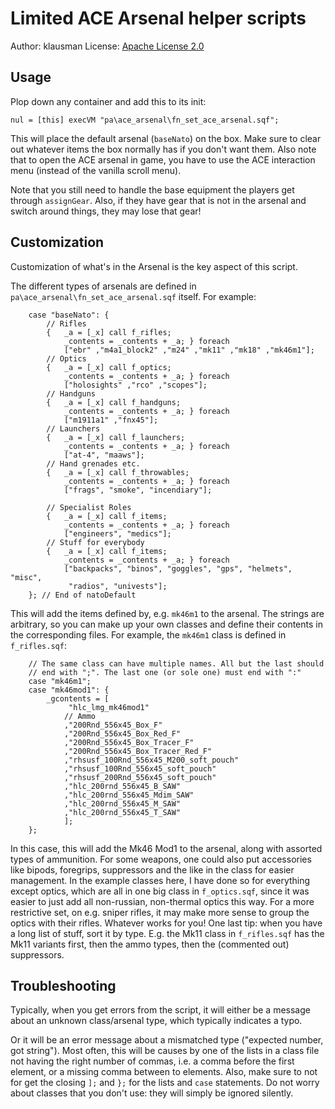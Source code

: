 # Limited ACE Arsenal helper scripts

Author: klausman
License: [Apache License 2.0](https://www.apache.org/licenses/LICENSE-2.0)

## Usage

Plop down any container and add this to its init:

```sqf
nul = [this] execVM "pa\ace_arsenal\fn_set_ace_arsenal.sqf";
```

This will place the default arsenal (`baseNato`) on the box. Make sure to
clear out whatever items the box normally has if you don't want them. Also
note that to open the ACE arsenal in game, you have to use the ACE interaction
menu (instead of the vanilla scroll menu).

Note that you still need to handle the base equipment the players get through
`assignGear`. Also, if they have gear that is not in the arsenal and switch
around things, they may lose that gear!

## Customization

Customization of what's in the Arsenal is the key aspect of this script.

The different types of arsenals are defined in
`pa\ace_arsenal\fn_set_ace_arsenal.sqf` itself. For example:

```sqf
    case "baseNato": {
        // Rifles
        {   _a = [_x] call f_rifles; 
            _contents = _contents + _a; } foreach 
            ["ebr" ,"m4a1_block2" ,"m24" ,"mk11" ,"mk18" ,"mk46m1"];
        // Optics
        {   _a = [_x] call f_optics; 
            _contents = _contents + _a; } foreach 
            ["holosights" ,"rco" ,"scopes"];
        // Handguns
        {   _a = [_x] call f_handguns; 
            _contents = _contents + _a; } foreach 
            ["m1911a1" ,"fnx45"];
        // Launchers
        {   _a = [_x] call f_launchers; 
            _contents = _contents + _a; } foreach 
            ["at-4", "maaws"];
        // Hand grenades etc.
        {   _a = [_x] call f_throwables; 
            _contents = _contents + _a; } foreach 
            ["frags", "smoke", "incendiary"];

        // Specialist Roles
        {   _a = [_x] call f_items; 
            _contents = _contents + _a; } foreach
            ["engineers", "medics"];
        // Stuff for everybody
        {   _a = [_x] call f_items; 
            _contents = _contents + _a; } foreach
            ["backpacks", "binos", "goggles", "gps", "helmets", "misc",
             "radios", "univests"];
    }; // End of natoDefault
```

This will add the items defined by, e.g. `mk46m1` to the arsenal. The strings
are arbitrary, so you can make up your own classes and define their contents
in the corresponding files. For example, the `mk46m1` class is defined in
`f_rifles.sqf`:


```sqf
    // The same class can have multiple names. All but the last should
    // end with ";". The last one (or sole one) must end with ":"
    case "mk46m1";
    case "mk46mod1": {
        _gcontents = [
             "hlc_lmg_mk46mod1"
            // Ammo
            ,"200Rnd_556x45_Box_F"
            ,"200Rnd_556x45_Box_Red_F"
            ,"200Rnd_556x45_Box_Tracer_F"
            ,"200Rnd_556x45_Box_Tracer_Red_F"
            ,"rhsusf_100Rnd_556x45_M200_soft_pouch"
            ,"rhsusf_100Rnd_556x45_soft_pouch"
            ,"rhsusf_200Rnd_556x45_soft_pouch"
            ,"hlc_200rnd_556x45_B_SAW"
            ,"hlc_200rnd_556x45_Mdim_SAW"
            ,"hlc_200rnd_556x45_M_SAW"
            ,"hlc_200rnd_556x45_T_SAW"
            ];
    };
```

In this case, this will add the Mk46 Mod1 to the arsenal, along with assorted
types of ammunition. For some weapons, one could also put accessories like
bipods, foregrips, suppressors and the like in the class for easier
management. In the example classes here, I have done so for everything except
optics, which are all in one big class in `f_optics.sqf`, since it was easier
to just add all non-russian, non-thermal optics this way. For a more
restrictive set, on e.g. sniper rifles, it may make more sense to group the
optics with their rifles. Whatever works for you! One last tip: when you have
a long list of stuff, sort it by type. E.g. the Mk11 class in `f_rifles.sqf`
has the Mk11 variants first, then the ammo types, then the (commented out)
suppressors. 

## Troubleshooting

Typically, when you get errors from the script, it will either be a message
about an unknown class/arsenal type, which typically indicates a typo.

Or it will be an error message about a mismatched type ("expected number, got
string"). Most often, this will be causes by one of the lists in a class file
not having the right number of commas, i.e. a comma before the first element,
or a missing comma between to elements. Also, make sure to not for get the
closing `];` and `};` for the lists and `case` statements. Do not worry about
classes that you don't use: they will simply be ignored silently.
